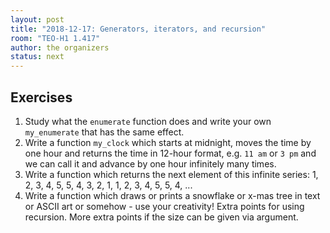 ```yaml
---
layout: post
title: "2018-12-17: Generators, iterators, and recursion"
room: "TEO-H1 1.417"
author: the organizers
status: next
---
```


## Exercises

1. Study what the `enumerate` function does and write your own `my_enumerate` that has the same effect.
2. Write a function `my_clock` which starts at midnight, moves the time by one hour and returns the time in 12-hour format,
   e.g. `11 am` or `3 pm` and we can call it and advance by one hour infinitely many times.
3. Write a function which returns the next element of this infinite series: 1, 2, 3, 4, 5, 5, 4, 3, 2, 1, 1, 2, 3, 4, 5, 5, 4, ...
4. Write a function which draws or prints a snowflake or x-mas tree in text or ASCII art or somehow - use your creativity! Extra points for using recursion.
   More extra points if the size can be given via argument.
